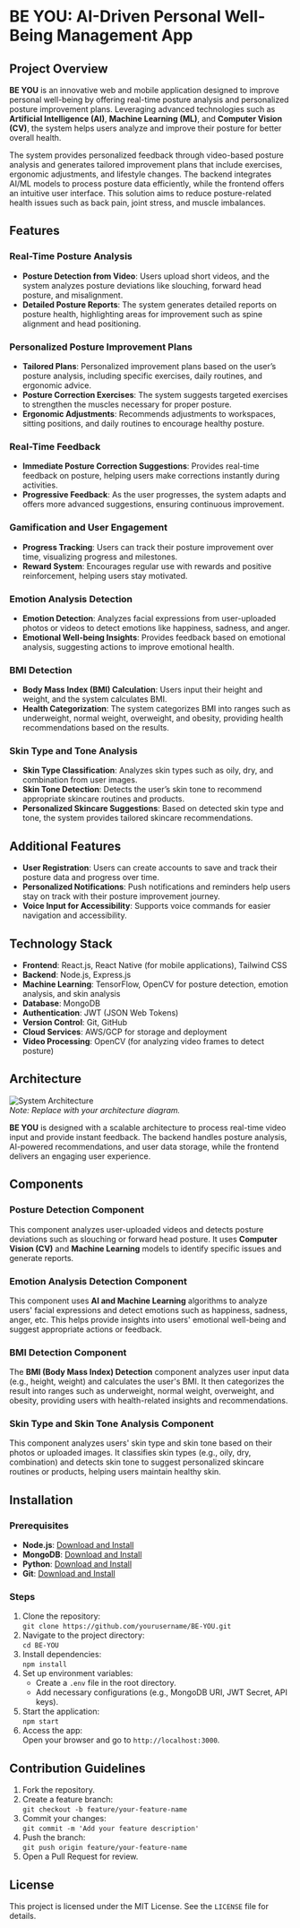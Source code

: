 
# BE YOU: AI-Driven Personal Well-Being Management App

## Project Overview

**BE YOU** is an innovative web and mobile application designed to improve personal well-being by offering real-time posture analysis and personalized posture improvement plans. Leveraging advanced technologies such as **Artificial Intelligence (AI)**, **Machine Learning (ML)**, and **Computer Vision (CV)**, the system helps users analyze and improve their posture for better overall health.

The system provides personalized feedback through video-based posture analysis and generates tailored improvement plans that include exercises, ergonomic adjustments, and lifestyle changes. The backend integrates AI/ML models to process posture data efficiently, while the frontend offers an intuitive user interface. This solution aims to reduce posture-related health issues such as back pain, joint stress, and muscle imbalances.

## Features

### **Real-Time Posture Analysis**

- **Posture Detection from Video**: Users upload short videos, and the system analyzes posture deviations like slouching, forward head posture, and misalignment.
- **Detailed Posture Reports**: The system generates detailed reports on posture health, highlighting areas for improvement such as spine alignment and head positioning.

### **Personalized Posture Improvement Plans**

- **Tailored Plans**: Personalized improvement plans based on the user’s posture analysis, including specific exercises, daily routines, and ergonomic advice.
- **Posture Correction Exercises**: The system suggests targeted exercises to strengthen the muscles necessary for proper posture.
- **Ergonomic Adjustments**: Recommends adjustments to workspaces, sitting positions, and daily routines to encourage healthy posture.

### **Real-Time Feedback**

- **Immediate Posture Correction Suggestions**: Provides real-time feedback on posture, helping users make corrections instantly during activities.
- **Progressive Feedback**: As the user progresses, the system adapts and offers more advanced suggestions, ensuring continuous improvement.

### **Gamification and User Engagement**

- **Progress Tracking**: Users can track their posture improvement over time, visualizing progress and milestones.
- **Reward System**: Encourages regular use with rewards and positive reinforcement, helping users stay motivated.

### **Emotion Analysis Detection**

- **Emotion Detection**: Analyzes facial expressions from user-uploaded photos or videos to detect emotions like happiness, sadness, and anger.
- **Emotional Well-being Insights**: Provides feedback based on emotional analysis, suggesting actions to improve emotional health.

### **BMI Detection**

- **Body Mass Index (BMI) Calculation**: Users input their height and weight, and the system calculates BMI.
- **Health Categorization**: The system categorizes BMI into ranges such as underweight, normal weight, overweight, and obesity, providing health recommendations based on the results.

### **Skin Type and Tone Analysis**

- **Skin Type Classification**: Analyzes skin types such as oily, dry, and combination from user images.
- **Skin Tone Detection**: Detects the user’s skin tone to recommend appropriate skincare routines and products.
- **Personalized Skincare Suggestions**: Based on detected skin type and tone, the system provides tailored skincare recommendations.

## Additional Features

- **User Registration**: Users can create accounts to save and track their posture data and progress over time.
- **Personalized Notifications**: Push notifications and reminders help users stay on track with their posture improvement journey.
- **Voice Input for Accessibility**: Supports voice commands for easier navigation and accessibility.

## Technology Stack

- **Frontend**: React.js, React Native (for mobile applications), Tailwind CSS
- **Backend**: Node.js, Express.js
- **Machine Learning**: TensorFlow, OpenCV for posture detection, emotion analysis, and skin analysis
- **Database**: MongoDB
- **Authentication**: JWT (JSON Web Tokens)
- **Version Control**: Git, GitHub
- **Cloud Services**: AWS/GCP for storage and deployment
- **Video Processing**: OpenCV (for analyzing video frames to detect posture)

## Architecture

![System Architecture](https://your-architecture-diagram-link.png)  
*Note: Replace with your architecture diagram.*

**BE YOU** is designed with a scalable architecture to process real-time video input and provide instant feedback. The backend handles posture analysis, AI-powered recommendations, and user data storage, while the frontend delivers an engaging user experience.

## Components

### **Posture Detection Component**

This component analyzes user-uploaded videos and detects posture deviations such as slouching or forward head posture. It uses **Computer Vision (CV)** and **Machine Learning** models to identify specific issues and generate reports.

### **Emotion Analysis Detection Component**

This component uses **AI and Machine Learning** algorithms to analyze users' facial expressions and detect emotions such as happiness, sadness, anger, etc. This helps provide insights into users' emotional well-being and suggest appropriate actions or feedback.

### **BMI Detection Component**

The **BMI (Body Mass Index) Detection** component analyzes user input data (e.g., height, weight) and calculates the user's BMI. It then categorizes the result into ranges such as underweight, normal weight, overweight, and obesity, providing users with health-related insights and recommendations.

### **Skin Type and Skin Tone Analysis Component**

This component analyzes users' skin type and skin tone based on their photos or uploaded images. It classifies skin types (e.g., oily, dry, combination) and detects skin tone to suggest personalized skincare routines or products, helping users maintain healthy skin.

## Installation

### Prerequisites

- **Node.js**: [Download and Install](https://nodejs.org/)
- **MongoDB**: [Download and Install](https://www.mongodb.com/)
- **Python**: [Download and Install](https://www.python.org/)
- **Git**: [Download and Install](https://git-scm.com/)

### Steps

1. Clone the repository:  
   `git clone https://github.com/yourusername/BE-YOU.git`
2. Navigate to the project directory:  
   `cd BE-YOU`
3. Install dependencies:  
   `npm install`
4. Set up environment variables:
   - Create a `.env` file in the root directory.
   - Add necessary configurations (e.g., MongoDB URI, JWT Secret, API keys).
5. Start the application:  
   `npm start`
6. Access the app:  
   Open your browser and go to `http://localhost:3000`.

## Contribution Guidelines

1. Fork the repository.
2. Create a feature branch:  
   `git checkout -b feature/your-feature-name`
3. Commit your changes:  
   `git commit -m 'Add your feature description'`
4. Push the branch:  
   `git push origin feature/your-feature-name`
5. Open a Pull Request for review.

## License

This project is licensed under the MIT License. See the `LICENSE` file for details.
